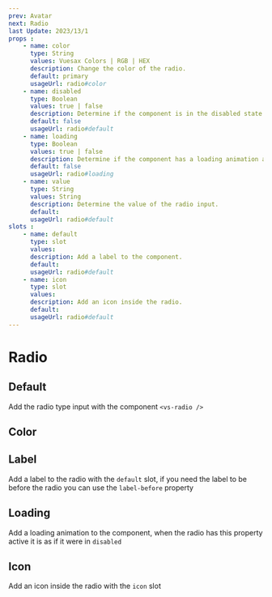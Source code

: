 ```yaml
---
prev: Avatar
next: Radio
last Update: 2023/13/1
props : 
    - name: color
      type: String
      values: Vuesax Colors | RGB | HEX
      description: Change the color of the radio.
      default: primary
      usageUrl: radio#color
    - name: disabled
      type: Boolean
      values: true | false
      description: Determine if the component is in the disabled state.
      default: false
      usageUrl: radio#default
    - name: loading
      type: Boolean
      values: true | false
      description: Determine if the component has a loading animation and is disabled.
      default: false
      usageUrl: radio#loading
    - name: value
      type: String
      values: String
      description: Determine the value of the radio input.
      default: 
      usageUrl: radio#default
slots : 
    - name: default
      type: slot
      values:
      description: Add a label to the component.
      default: 
      usageUrl: radio#default
    - name: icon
      type: slot
      values:
      description: Add an icon inside the radio.
      default: 
      usageUrl: radio#default
---
```


# Radio

<card>

## Default

<docs-warn />

Add the radio type input with the component `<vs-radio />`

</card>

<card subtitle="Color">

## Color

<coloren />

</card>

<card subtitle="Label">

## Label

Add a label to the radio with the `default` slot, if you need the label to be before the radio you can use the `label-before` property

</card>

<card subtitle="Loading">

## Loading

Add a loading animation to the component, when the radio has this property active it is as if it were in `disabled`

</card>

<card subtitle="Icon">

## Icon

Add an icon inside the radio with the `icon` slot

</card>

<script setup>
import Api from "../../../theme/global-components/template/API.tsx"
</script>

<Api></Api>
